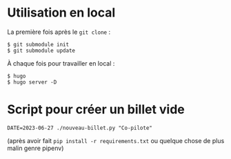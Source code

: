 # Utilisation en local
La première fois après le `git clone` :
```
$ git submodule init
$ git submodule update
```

À chaque fois pour travailler en local :
```
$ hugo
$ hugo server -D
```

# Script pour créer un billet vide
```
DATE=2023-06-27 ./nouveau-billet.py "Co-pilote"
```

(après avoir fait `pip install -r requirements.txt` ou quelque chose de plus malin
genre pipenv)
